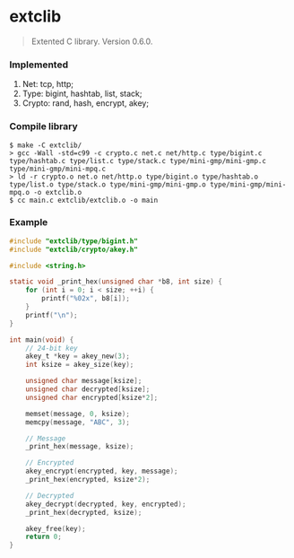 # extclib
> Extented C library. Version 0.6.0.

### Implemented
1. Net: tcp, http;
2. Type: bigint, hashtab, list, stack;
3. Crypto: rand, hash, encrypt, akey;

### Compile library
```
$ make -C extclib/
> gcc -Wall -std=c99 -c crypto.c net.c net/http.c type/bigint.c type/hashtab.c type/list.c type/stack.c type/mini-gmp/mini-gmp.c type/mini-gmp/mini-mpq.c
> ld -r crypto.o net.o net/http.o type/bigint.o type/hashtab.o type/list.o type/stack.o type/mini-gmp/mini-gmp.o type/mini-gmp/mini-mpq.o -o extclib.o
$ cc main.c extclib/extclib.o -o main
```

### Example
```c
#include "extclib/type/bigint.h"
#include "extclib/crypto/akey.h"

#include <string.h>

static void _print_hex(unsigned char *b8, int size) {
	for (int i = 0; i < size; ++i) {
		printf("%02x", b8[i]);
	}
	printf("\n");
}

int main(void) {
	// 24-bit key
	akey_t *key = akey_new(3);
	int ksize = akey_size(key);

	unsigned char message[ksize];
	unsigned char decrypted[ksize];
	unsigned char encrypted[ksize*2];

	memset(message, 0, ksize);
	memcpy(message, "ABC", 3);

	// Message
	_print_hex(message, ksize);

	// Encrypted
	akey_encrypt(encrypted, key, message);
	_print_hex(encrypted, ksize*2);

	// Decrypted
	akey_decrypt(decrypted, key, encrypted);
	_print_hex(decrypted, ksize);

	akey_free(key);
	return 0;
}
```
